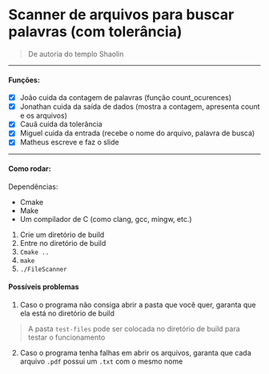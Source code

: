 # Scanner de arquivos para buscar palavras (com tolerância)

> De autoria do templo Shaolin

***
#### Funções:
- [x] João cuida da contagem de palavras (função count_ocurences)
- [x] Jonathan cuida da saída de dados (mostra a contagem, apresenta count e os arquivos)
- [x] Cauã cuida da tolerância
- [x] Miguel cuida da entrada (recebe o nome do arquivo, palavra de busca)
- [x] Matheus escreve e faz o slide
***
#### Como rodar:
Dependências:
- Cmake
- Make
- Um compilador de C (como clang, gcc, mingw, etc.)

1. Crie um diretório de build
2. Entre no diretório de build
3. `Cmake ..`
4. `make`
5. `./FileScanner`

#### Possíveis problemas
1. Caso o programa não consiga abrir a pasta que você quer, garanta que ela está no diretório de build
> A pasta `test-files` pode ser colocada no diretório de build para testar o funcionamento
2. Caso o programa tenha falhas em abrir os arquivos, garanta que cada arquivo `.pdf` possui um `.txt` com o mesmo nome

